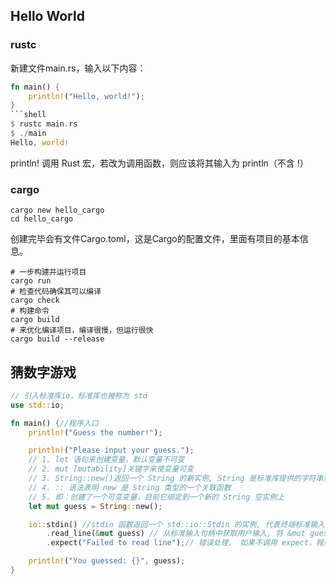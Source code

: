 ## Hello World
### rustc
新建文件main.rs，输入以下内容：

```rust
fn main() {
    println!("Hello, world!");
}
```shell
$ rustc main.rs
$ ./main
Hello, world!
```
println! 调用 Rust 宏，若改为调用函数，则应该将其输入为 println（不含 !）

### cargo
```shell
cargo new hello_cargo
cd hello_cargo
```
创建完毕会有文件Cargo.toml，这是Cargo的配置文件，里面有项目的基本信息。

```shell
# 一步构建并运行项目
cargo run
# 检查代码确保其可以编译
cargo check
# 构建命令
cargo build
# 来优化编译项目，编译很慢，但运行很快
cargo build --release 
```
## 猜数字游戏
```rust
// 引入标准库io，标准库也被称为 std
use std::io;

fn main() {//程序入口
    println!("Guess the number!");

    println!("Please input your guess.");
    // 1. let 语句来创建变量，默认变量不可变
    // 2. mut [mutability]关键字来使变量可变
    // 3. String::new()返回一个 String 的新实例, String 是标准库提供的字符串类型，是一个 UTF-8 编码的可增长文本
    // 4. :: 语法表明 new 是 String 类型的一个关联函数
    // 5. 即：创建了一个可变变量，目前它绑定到一个新的 String 空实例上
    let mut guess = String::new();

    io::stdin() //stdin 函数返回一个 std::io::Stdin 的实例, 代表终端标准输入的句柄
        .read_line(&mut guess) // 从标准输入句柄中获取用户输入, 将 &mut guess 作为参数传递给 read_line(),告诉它在哪个字符串存储用户输入, 输入任何内容会追加到guess中， & 表示引用
        .expect("Failed to read line");// 错误处理， 如果不调用 expect，程序也能编译，但会出现警告提示

    println!("You guessed: {}", guess);
}
```

